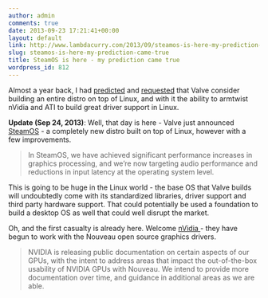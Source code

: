 ```yaml
---
author: admin
comments: true
date: 2013-09-23 17:21:41+00:00
layout: default
link: http://www.lambdacurry.com/2013/09/steamos-is-here-my-prediction-came-true/
slug: steamos-is-here-my-prediction-came-true
title: SteamOS is here - my prediction came true
wordpress_id: 812
---
```


Almost a year back, I had [predicted](https://news.ycombinator.com/item?id=3888472) and [requested](http://blogs.valvesoftware.com/linux/steamd-penguins/#comment-2009) that Valve consider building an entire distro on top of Linux, and with it the ability to armtwist nVidia and ATI to build great driver support in Linux.

**Update (Sep 24, 2013)**: Well, that day is here - Valve just announced [SteamOS](http://store.steampowered.com/livingroom/SteamOS/) - a completely new distro built on top of Linux, however with a few improvements.


<blockquote>In SteamOS, we have achieved significant performance increases in graphics processing, and we’re now targeting audio performance and reductions in input latency at the operating system level.</blockquote>


This is going to be huge in the Linux world - the base OS that Valve builds will undoubtedly come with its standardized libraries, driver support and third party hardware support. That could potentially be used a foundation to build a desktop OS as well that could well disrupt the market.

Oh, and the first casualty is already here. Welcome [nVidia ](http://arstechnica.com/information-technology/2013/09/nvidia-seeks-peace-with-linux-pledges-help-on-open-source-driver/)- they have begun to work with the Nouveau open source graphics drivers.


<blockquote>NVIDIA is releasing public documentation on certain aspects of our GPUs, with the intent to address areas that impact the out-of-the-box usability of NVIDIA GPUs with Nouveau. We intend to provide more documentation over time, and guidance in additional areas as we are able.</blockquote>
